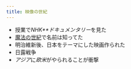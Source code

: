 ```yaml
---
title: 映像の世紀
---
```


* 授業で*NHK**ドキュメンタリー*を見た
* [魔法の世紀](%E9%AD%94%E6%B3%95%E3%81%AE%E4%B8%96%E7%B4%80.md)で名前は知ってた
* 明治維新後、日本をテーマにした映画作られた
* 日露戦争
* *アジア*に*欧米*がやられることが衝撃
